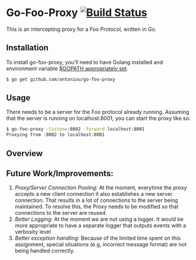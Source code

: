 # Go-Foo-Proxy [![Build Status](https://travis-ci.org/antoniou/go-foo-proxy.svg?branch=master)](https://travis-ci.org/antoniou/go-foo-proxy)

This is an intercepting proxy for a Foo Protocol, written in Go.

## Installation
To install go-foo-proxy, you'll need to have Golang installed and environment variable [$GOPATH appropriately set](https://golang.org/doc/install).
```bash
$ go get github.com/antoniou/go-foo-proxy
```

## Usage
There needs to be a server for the Foo protocol already running. Assuming that the server is running on localhost:8001, you can start the proxy like so:

```bash
$ go-foo-proxy -listen=:8002 -forward localhost:8001
Proxying from :8002 to localhost:8001
```

## Overview




## Future Work/Improvements:
1. *Proxy/Server Connection Pooling*: At the moment, everytime the proxy accepts a new client connection it also establishes a new server connection. That results in a lot of connections to the server being maintained. To resolve this, the Proxy needs to be modified so that
connections to the server are reused.
2. *Better Logging*: At the moment we are not using a logger. It would be more appropriate to have a separate logger that outputs events with a verbosity level
3. *Better exception handling*: Because of the limited time spent on this assignment, special situations (e.g, incorrect message format) are not being handled correctly.
